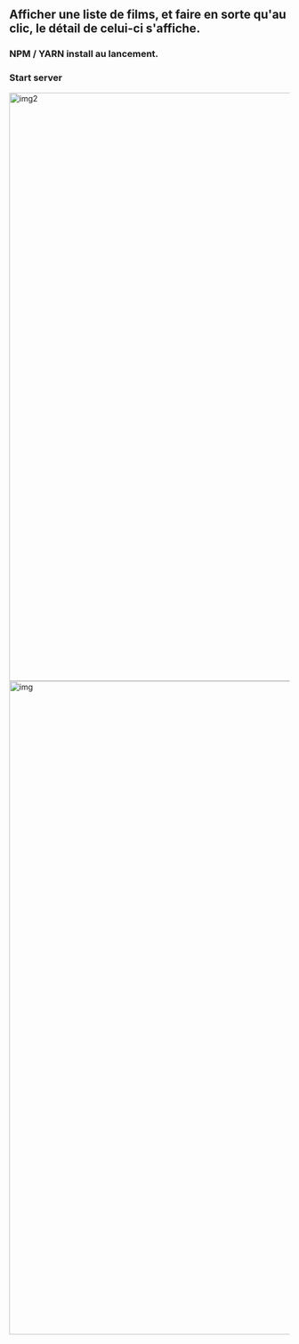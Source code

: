 ## Afficher une liste de films, et faire en sorte qu'au clic, le détail de celui-ci s'affiche.

### NPM / YARN install au lancement.
### Start server


<img width="1057" alt="img2" src="https://user-images.githubusercontent.com/55562204/84434969-3f15f500-ac31-11ea-8e41-521730dce2de.png">
<img width="1174" alt="img" src="https://user-images.githubusercontent.com/55562204/84434974-4210e580-ac31-11ea-98b3-a9e65d1397a4.png">
